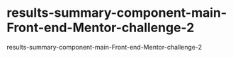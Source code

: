 # results-summary-component-main-Front-end-Mentor-challenge-2
results-summary-component-main-Front-end-Mentor-challenge-2
